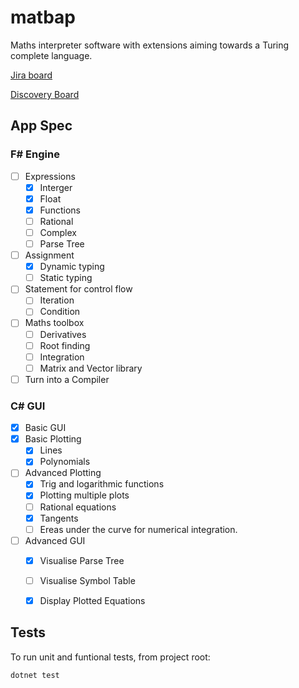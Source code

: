 # matbap

Maths interpreter software with extensions aiming towards a Turing complete language.

[Jira board](https://liamfarese.atlassian.net/jira/software/projects/AP/boards/2)


[Discovery Board](https://ueanorwich-my.sharepoint.com/:wb:/g/personal/mkq20jzu_uea_ac_uk/Efhj28AX26RPhuUebxabd_gBn3a929Ur_9FcngwqGEKR4w?e=GFHg0L)

## App Spec
### F# Engine
- [ ] Expressions
  - [x] Interger
  - [x] Float
  - [x] Functions
  - [ ] Rational
  - [ ] Complex
  - [ ] Parse Tree
- [ ] Assignment
  - [x] Dynamic typing
  - [ ] Static typing
- [ ] Statement for control flow
  - [ ] Iteration
  - [ ] Condition
- [ ] Maths toolbox
   - [ ] Derivatives
   - [ ] Root finding
   - [ ] Integration
   - [ ] Matrix and Vector library
- [ ] Turn into a Compiler

### C# GUI
- [x] Basic GUI
- [x] Basic Plotting
  - [x] Lines
  - [x] Polynomials
- [ ] Advanced Plotting
  - [x] Trig and logarithmic functions
  - [x] Plotting multiple plots
  - [ ] Rational equations
  - [x] Tangents
  - [ ] Ereas under the curve for numerical integration.
- [ ] Advanced GUI
  - [x] Visualise Parse Tree
  - [ ] Visualise Symbol Table
  - [x] Display Plotted Equations



## Tests
To run unit and funtional tests, from project root:
```
dotnet test
```
